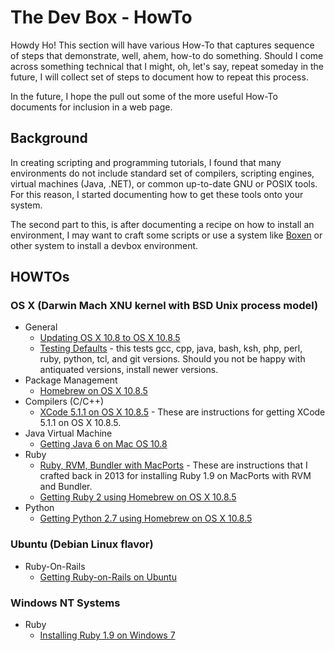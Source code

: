 # The Dev Box - HowTo 

Howdy Ho! This section will have various How-To that captures sequence of steps that demonstrate, well, ahem, how-to do something.  Should I come across something technical that I might, oh, let's say, repeat someday in the future, I will collect set of steps to document how to repeat this process.

In the future, I hope the pull out some of the more useful How-To documents for inclusion in a web page.

## Background

In creating scripting and programming tutorials, I found that many environments do not include standard set of compilers, scripting engines, virtual machines (Java, .NET), or common up-to-date GNU or POSIX tools.  For this reason, I started documenting how to get these tools onto your system.

The second part to this, is after documenting a recipe on how to install an environment, I may want to craft some scripts or use a system like [Boxen](https://boxen.github.com/) or other system to install a devbox environment.


## HOWTOs

### OS X (Darwin Mach XNU kernel with BSD Unix process model)

* General
  * [Updating OS X 10.8 to OS X 10.8.5](https://github.com/darkn3rd/devbox/blob/master/howtos/howto.update_osx_10_8_5.md)
  * [Testing Defaults](https://github.com/darkn3rd/devbox/blob/master/howtos/howto.check_defaults.md) - this tests gcc, cpp, java, bash, ksh, php, perl, ruby, python, tcl, and git versions.  Should you not be happy with antiquated versions, install newer versions.
* Package Management
  * [Homebrew on OS X 10.8.5](https://github.com/darkn3rd/devbox/blob/master/howtos/howto.homebrew.md)  
* Compilers (C/C++)
  * [XCode 5.1.1 on OS X 10.8.5](https://github.com/darkn3rd/devbox/blob/master/howtos/howto.xcode.md) - These are instructions for getting XCode 5.1.1 on OS X 10.8.5.
* Java Virtual Machine
  * [Getting Java 6 on Mac OS 10.8](https://github.com/darkn3rd/devbox/blob/master/howtos/howto.jre6.md)    
* Ruby
  * [Ruby, RVM, Bundler with MacPorts](https://github.com/darkn3rd/devbox/blob/master/howtos/howto.ruby_macports.md) - These are instructions that I crafted back in 2013 for installing Ruby 1.9 on MacPorts with RVM and Bundler.
  * [Getting Ruby 2 using Homebrew on OS X 10.8.5](https://github.com/darkn3rd/devbox/blob/master/howtos/howto.ruby_homebrew.md)
* Python
  * [Getting Python 2.7 using Homebrew on OS X 10.8.5](https://github.com/darkn3rd/devbox/blob/master/howtos/howto.python_homebrew.md)

### Ubuntu (Debian Linux flavor)

* Ruby-On-Rails
  * [Getting Ruby-on-Rails on Ubuntu](https://github.com/darkn3rd/devbox/blob/master/howtos/howto.rails_ubuntu.md)

### Windows NT Systems

* Ruby
  * [Installing Ruby 1.9 on Windows 7](https://github.com/darkn3rd/devbox/blob/master/howtos/howto.ruby_windows.md)